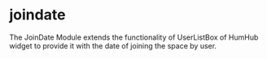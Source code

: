 # joindate
The JoinDate Module extends the functionality of UserListBox of HumHub widget to provide it with the date of joining the space by user.
